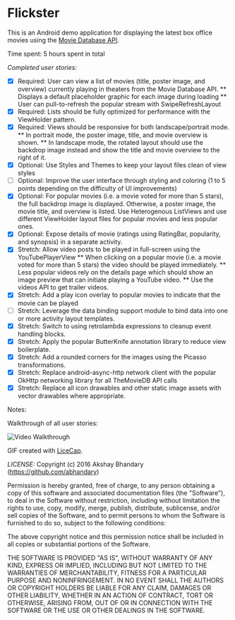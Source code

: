# Flickster

This is an Android demo application for displaying the latest box office movies using the [Movie Database API](http://docs.themoviedb.apiary.io/#).

Time spent: 5 hours spent in total

*Completed user stories:*

 * [x] Required: User can view a list of movies (title, poster image, and overview) currently playing in theaters from the Movie Database API.
   ** Displays a default placeholder graphic for each image during loading
   ** User can pull-to-refresh the popular stream with SwipeRefreshLayout
 * [x] Required: Lists should be fully optimized for performance with the ViewHolder pattern. 
 * [x] Required: Views should be responsive for both landscape/portrait mode.
   ** In portrait mode, the poster image, title, and movie overview is shown.
   ** In landscape mode, the rotated layout should use the backdrop image instead and show the title and movie overview to the right of it.
 * [x] Optional: Use Styles and Themes to keep your layout files clean of view styles
 * [ ] Optional: Improve the user interface through styling and coloring (1 to 5 points depending on the difficulty of UI improvements)
 * [x] Optional: For popular movies (i.e. a movie voted for more than 5 stars), the full backdrop image is displayed. Otherwise, a poster image, the movie title, and overview is listed. Use Heterogenous ListViews and use different ViewHolder layout files for popular movies and less popular ones.
 * [x] Optional: Expose details of movie (ratings using RatingBar, popularity, and synopsis) in a separate activity.
 * [x] Stretch: Allow video posts to be played in full-screen using the YouTubePlayerView 
   ** When clicking on a popular movie (i.e. a movie voted for more than 5 stars) the video should be played immediately.
   ** Less popular videos rely on the details page which should show an image preview that can initiate playing a YouTube video.
   ** Use the videos API to get trailer videos.
 * [x] Stretch: Add a play icon overlay to popular movies to indicate that the movie can be played
 * [ ] Stretch: Leverage the data binding support module to bind data into one or more activity layout templates.
 * [x] Stretch: Switch to using retrolambda expressions to cleanup event handling blocks.
 * [x] Stretch: Apply the popular ButterKnife annotation library to reduce view boilerplate. 
 * [x] Stretch: Add a rounded corners for the images using the Picasso transformations.
 * [x] Stretch: Replace android-async-http network client with the popular OkHttp networking library for all TheMovieDB API calls
 * [x] Stretch: Replace all icon drawables and other static image assets with vector drawables where appropriate.
 
Notes:

Walkthrough of all user stories:

![Video Walkthrough](flickster_demo.gif)

GIF created with [LiceCap](http://www.cockos.com/licecap/).

*LICENSE:*
Copyright (c) 2016 Akshay Bhandary (https://github.com/abhandary)

Permission is hereby granted, free of charge, to any person obtaining a copy
of this software and associated documentation files (the "Software"), to deal
in the Software without restriction, including without limitation the rights
to use, copy, modify, merge, publish, distribute, sublicense, and/or sell
copies of the Software, and to permit persons to whom the Software is
furnished to do so, subject to the following conditions:

The above copyright notice and this permission notice shall be included in
all copies or substantial portions of the Software.

THE SOFTWARE IS PROVIDED "AS IS", WITHOUT WARRANTY OF ANY KIND, EXPRESS OR
IMPLIED, INCLUDING BUT NOT LIMITED TO THE WARRANTIES OF MERCHANTABILITY,
FITNESS FOR A PARTICULAR PURPOSE AND NONINFRINGEMENT. IN NO EVENT SHALL THE
AUTHORS OR COPYRIGHT HOLDERS BE LIABLE FOR ANY CLAIM, DAMAGES OR OTHER
LIABILITY, WHETHER IN AN ACTION OF CONTRACT, TORT OR OTHERWISE, ARISING FROM,
OUT OF OR IN CONNECTION WITH THE SOFTWARE OR THE USE OR OTHER DEALINGS IN
THE SOFTWARE.




